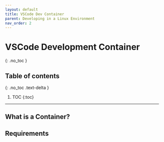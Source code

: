 ```yaml
---
layout: default
title: VSCode Dev Container
parent: Developing in a Linux Environment
nav_order: 2
---
```


# VSCode Development Container
{: .no_toc }

## Table of contents
{: .no_toc .text-delta }

1. TOC
{:toc}

---

## What is a Container?

## Requirements

[docker]: https://www.docker.com/products/docker-desktop/
[visual studio code]: https://code.visualstudio.com/ 
[here]: https://code.visualstudio.com/docs/devcontainers/containers